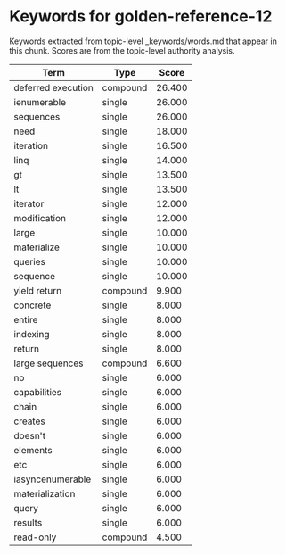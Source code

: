 # Keywords for golden-reference-12

Keywords extracted from topic-level _keywords/words.md that appear in this chunk.
Scores are from the topic-level authority analysis.

| Term | Type | Score |
|------|------|-------|
| deferred execution | compound | 26.400 |
| ienumerable | single | 26.000 |
| sequences | single | 26.000 |
| need | single | 18.000 |
| iteration | single | 16.500 |
| linq | single | 14.000 |
| gt | single | 13.500 |
| lt | single | 13.500 |
| iterator | single | 12.000 |
| modification | single | 12.000 |
| large | single | 10.000 |
| materialize | single | 10.000 |
| queries | single | 10.000 |
| sequence | single | 10.000 |
| yield return | compound | 9.900 |
| concrete | single | 8.000 |
| entire | single | 8.000 |
| indexing | single | 8.000 |
| return | single | 8.000 |
| large sequences | compound | 6.600 |
| no | single | 6.000 |
| capabilities | single | 6.000 |
| chain | single | 6.000 |
| creates | single | 6.000 |
| doesn't | single | 6.000 |
| elements | single | 6.000 |
| etc | single | 6.000 |
| iasyncenumerable | single | 6.000 |
| materialization | single | 6.000 |
| query | single | 6.000 |
| results | single | 6.000 |
| read-only | compound | 4.500 |

